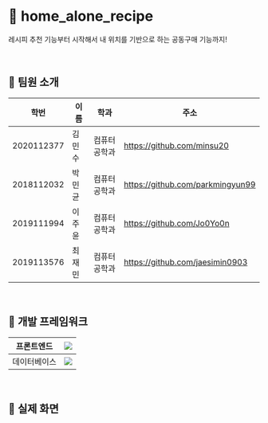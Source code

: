 # 🍴 home_alone_recipe
레시피 추천 기능부터 시작해서 내 위치를 기반으로 하는 공동구매 기능까지!

<br/>

## 🍴 팀원 소개

| 학번       | 이름   |  학과   |   주소   | 
| ---------- | ------ | ------- | --------|
| 2020112377 | 김민수 | 컴퓨터공학과| https://github.com/minsu20 | 
| 2018112032 | 박민균 | 컴퓨터공학과 |https://github.com/parkmingyun99|
| 2019111994 | 이주윤 | 컴퓨터공학과 |https://github.com/Jo0Yo0n |
| 2019113576 | 최재민 | 컴퓨터공학과 |https://github.com/jaesimin0903 |



<br/>

## 🍴 개발 프레임워크
| 프론트엔드  | <img src="https://img.shields.io/badge/flutter-02569B?style=for-the-badge&logo=flutter&logoColor=white">    |
| ---------- | ------ |
| 데이터베이스 | <img src="https://img.shields.io/badge/flutter-FFCA28?style=for-the-badge&logo=firebase&logoColor=white">  |


<br/>

## 🍴 실제 화면

